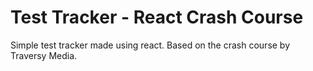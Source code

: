 # Test Tracker - React Crash Course

Simple test tracker made using react. Based on the crash course by Traversy Media.